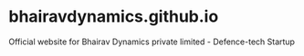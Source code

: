 # bhairavdynamics.github.io
Official website for Bhairav Dynamics private limited - Defence-tech Startup 
